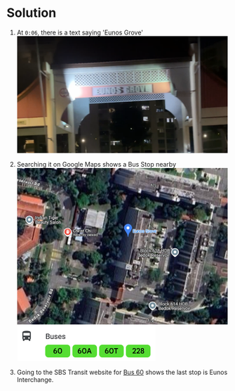 # Solution

1. At `0:06`, there is a text saying 'Eunos Grove'
![loc](loc.png)

2. Searching it on Google Maps shows a Bus Stop nearby
![bus](bus.png)
![buses](buses.png)

3. Going to the SBS Transit website for [Bus 60](https://www.sbstransit.com.sg/Service/BusService?ServiceType=Basic&ServiceNo=60) shows the last stop is Eunos Interchange.